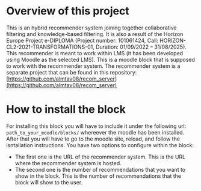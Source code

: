 # Overview of this project
This is an hybrid recommender system joining together collaborative filtering and knowledge-based filtering. It is also a result of the Horizon Europe Project e-DIPLOMA (Project number: 101061424, Call: HORIZON-CL2-2021-TRANSFORMATIONS-01, Duration: 01/09/2022 – 31/08/2025). This recommender is meant to work within LMS (it has been developed using Moodle as the selected LMS). This is a moodle block that is supposed to work with the recommender system. The recommender system is a separate project that can be found in this repository: [https://github.com/almtav08/recom_server](https://github.com/almtav08/recom_server)

# How to install the block
For installing this block you will have to include it under the following url: ```path_to_your_moodle/blocks/``` whereever the moodle has been installed. After that you will have to go to the moodle site, reload, and follow the isntallation instructions. You have two options to configure within the block:
- The first one is the URL of the recommender system. This is the URL where the recommender system is hosted.
- The second one is the number of recommendations that you want to show in the block. This is the number of recommendations that the block will show to the user.